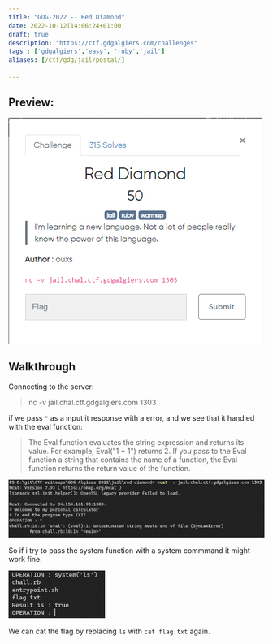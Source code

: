 ```yaml
---
title: "GDG-2022 -- Red Diamond"
date: 2022-10-12T14:06:24+01:00
draft: true
description: "https://ctf.gdgalgiers.com/challenges"
tags : ['gdgalgiers','easy', 'ruby','jail']
aliases: [/ctf/gdg/jail/postal/]

---
```

## Preview:

![](https://github.com/0xWerz/CTF-writeups/blob/main/GDG-Algiers-2022/jail/red-diamond/img/desc.png?raw=true)

## Walkthrough
Connecting to the server:
> nc -v jail.chal.ctf.gdgalgiers.com 1303

if we pass `"` as a input it response with a error, and we see that it handled with the eval function:

> The Eval function evaluates the string expression and returns its value. For example, Eval("1 + 1") returns 2. If you pass to the Eval function a string that contains the name of a function, the Eval function returns the return value of the function.

![](https://github.com/0xWerz/CTF-writeups/blob/main/GDG-Algiers-2022/jail/red-diamond/img/res_err.png?raw=true)

So if i try to pass the system function with a system commmand it might work fine.


![](https://github.com/0xWerz/CTF-writeups/blob/main/GDG-Algiers-2022/jail/red-diamond/img/ls.png?raw=true)

We can cat the flag by replacing `ls` with `cat flag.txt` again.  